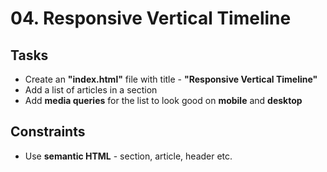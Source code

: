 # 04. Responsive Vertical Timeline

## Tasks
* Create an **"index.html"** file with title - **"Responsive Vertical Timeline"**
* Add a list of articles in a section 
* Add **media queries** for the list to look good on **mobile** and **desktop**

## Constraints
* Use **semantic HTML** - section, article, header etc.
